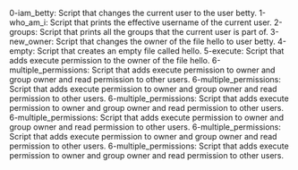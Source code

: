 0-iam_betty: Script that changes the current user to the user betty.
1-who_am_i: Script that prints the effective username of the current user.
2-groups: Script that prints all the groups that the current user is part of.
3-new_owner: Script that changes the owner of the file hello to user betty.
4-empty: Script that creates an empty file called hello.
5-execute: Script that adds execute permission to the owner of the file hello.
6-multiple_permissions: Script that adds execute permission to owner and group owner and read permission to other users.
6-multiple_permissions: Script that adds execute permission to owner and group owner and read permission to other users.
6-multiple_permissions: Script that adds execute permission to owner and group owner and read permission to other users.
6-multiple_permissions: Script that adds execute permission to owner and group owner and read permission to other users.
6-multiple_permissions: Script that adds execute permission to owner and group owner and read permission to other users.
6-multiple_permissions: Script that adds execute permission to owner and group owner and read permission to other users.
 
